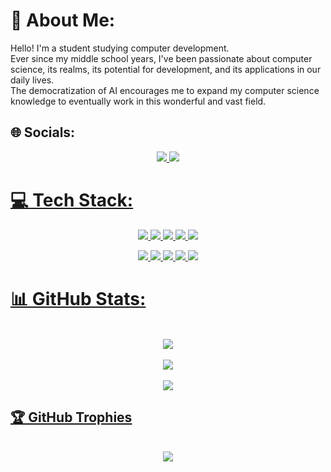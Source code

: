 # 💫 About Me:
Hello! I'm a student studying computer development.<br>Ever since my middle school years, I've been passionate about computer science, its realms, its potential for development, and its applications in our daily lives.<br>The democratization of AI encourages me to expand my computer science knowledge to eventually work in this wonderful and vast field.

## 🌐 Socials:
<p align="center">
    <a href="https://www.linkedin.com/in/adrien-lachambre/"><img src="https://ziadoua.github.io/m3-Markdown-Badges/badges/LinkedIn/linkedin3.svg">
    <a href="mailto:adrien.lachambre@epitech.eu"><img src="https://ziadoua.github.io/m3-Markdown-Badges/badges/Mail/mail3.svg">
</p>

# 💻 Tech Stack:
<p align="center">
    <img src=https://ziadoua.github.io/m3-Markdown-Badges/badges/C/c3.svg>
    <img src=https://ziadoua.github.io/m3-Markdown-Badges/badges/C++/c++3.svg>
    <img src=https://ziadoua.github.io/m3-Markdown-Badges/badges/Rust/rust3.svg>
    <img src=https://ziadoua.github.io/m3-Markdown-Badges/badges/Python/python3.svg>
    <img src=https://ziadoua.github.io/m3-Markdown-Badges/badges/Shell/shell3.svg>
</p>
<p align="center">
    <img src=https://ziadoua.github.io/m3-Markdown-Badges/badges/PHP/php3.svg>
    <img src=https://ziadoua.github.io/m3-Markdown-Badges/badges/CSS/css3.svg>
    <img src=https://ziadoua.github.io/m3-Markdown-Badges/badges/HTML/html3.svg>
    <img src=https://ziadoua.github.io/m3-Markdown-Badges/badges/Javascript/javascript3.svg>
    <img src=https://ziadoua.github.io/m3-Markdown-Badges/badges/Vue/vue3.svg>
</p>


# 📊 GitHub Stats:
<p align="center">
    <br><img src="https://github-readme-stats.vercel.app/api?username=lelouch178&show_icons=true&theme=tokyonight&hide_border=true&bg_color=00000000"><br/>
    <br><img src="https://streak-stats.demolab.com?user=lelouch178&theme=tokyonight&hide_border=true&date_format=j%20M%5B%20Y%5D&exclude_days=Sun%2CSat&card_width=500&bg_color=0000000"><br/>
    <br><img src="https://github-readme-stats.vercel.app/api/top-langs/?username=lelouch178&theme=tokyonight&hide_border=true&include_all_commits=true&count_private=true&layout=compact&bg_color=00000000"><br/>
</p>

## 🏆 GitHub Trophies
<p align="center">
    <br><img src="https://github-profile-trophy.vercel.app/?username=lelouch178&theme=tokyonight&no-bg=true&no-frame=true"><br/>
</p>
